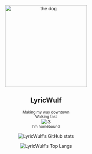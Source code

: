<p align="center">
 <img width="256px" src="https://i.imgur.com/p1FnhxB.png" align="center" alt="the dog" />
 <h2 align="center">LyricWulf</h2>
 <p align="center">
   <sub>Making my way downtown</sub>
   <br/>
   <sup>Walking fast</sup>
   <br/>
   <img alt=":3" src="https://github.com/lyricwulf/lyricwulf/workflows/Faces/badge.svg" />
   <br/>
   <sup>I'm homebound</sup>
</p>

<p align="center">
 <img src="https://github-readme-stats.vercel.app/api?username=lyricwulf&include_all_commits=true&count_private=true&show_icons=true&theme=github_dark&border_color=21262d&border_radius=10" align="center" alt="LyricWulf's GitHub stats" />
</p>

<p align="center">
 <img src="https://github-readme-stats.vercel.app/api/top-langs/?username=lyricwulf&include_all_commits=true&count_private=true&layout=compact&theme=github_dark&border_color=21262d&border_radius=10" align="center" alt="LyricWulf's Top Langs" />
</p>
